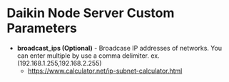 # Daikin Node Server Custom Parameters

* <b>broadcast_ips (Optional)</b> - Broadcase IP addresses of networks.  You can enter multiple by use a comma delimiter. ex. (192.168.1.255,192.168.2.255)
  * https://www.calculator.net/ip-subnet-calculator.html